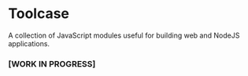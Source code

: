 # Toolcase


A collection of JavaScript modules useful for building web and NodeJS applications.

### [WORK IN PROGRESS]